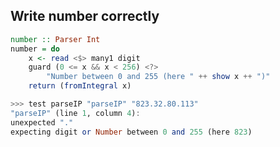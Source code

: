 ## Write number correctly

``` haskell
number :: Parser Int
number = do
    x <- read <$> many1 digit
    guard (0 <= x && x < 256) <?>
        "Number between 0 and 255 (here " ++ show x ++ ")"
    return (fromIntegral x)
```

``` haskell
>>> test parseIP "parseIP" "823.32.80.113"
"parseIP" (line 1, column 4):
unexpected "."
expecting digit or Number between 0 and 255 (here 823)
```
